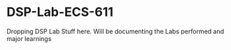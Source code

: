 # DSP-Lab-ECS-611
Dropping DSP Lab Stuff here. Will be documenting the Labs performed and major learnings
